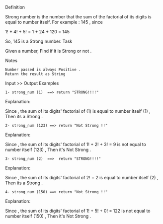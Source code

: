 Definition

Strong number is the number that the sum of the factorial of its digits is equal to number itself.
For example : 145 , since

1! + 4! + 5! = 1 + 24 + 120 = 145

So, 145 is a Strong number.
Task

Given a number, Find if it is Strong or not .

Notes

    Number passed is always Positive .
    Return the result as String

Input >> Output Examples
```
1- strong_num (1)  ==> return "STRONG!!!!"
```
Explanation:

Since , the sum of its digits' factorial of (1) is equal to number itself (1) , Then its a Strong .
```
2- strong_num (123) ==> return "Not Strong !!"
```
Explanation:

Since , the sum of its digits' factorial of 1! + 2! + 3! = 9 is not equal to number itself (123) , Then it's Not Strong .
```
3- strong_num (2)  ==>  return "STRONG!!!!"
```
Explanation:

Since , the sum of its digits' factorial of 2! = 2 is equal to number itself (2) , Then its a Strong .
```
4- strong_num (150) ==> return "Not Strong !!"
```
Explanation:

Since , the sum of its digits' factorial of 1! + 5! + 0! = 122 is not equal to number itself (150) , Then it's Not Strong .